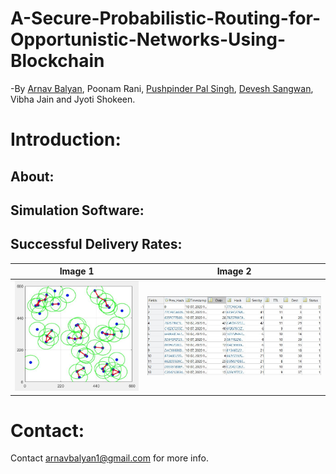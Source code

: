 # A-Secure-Probabilistic-Routing-for-Opportunistic-Networks-Using-Blockchain
-By [Arnav Balyan](https://github.com/ArnavBalyan), Poonam Rani, [Pushpinder Pal Singh](https://github.com/pushpinderpalsingh), [Devesh Sangwan](https://github.com/deveshsangwan), Vibha Jain and Jyoti Shokeen.
# Introduction:
## About:
## Simulation Software:
## Successful Delivery Rates:
Image 1             |  Image 2
:-------------------------:|:-------------------------:
![alt text](https://github.com/ArnavBalyan/A-Secure-Probabilistic-Routing-for-Opportunistic-Networks-Using-Blockchain/blob/master/results/Capture11.JPG)  |  ![alt text](https://github.com/ArnavBalyan/A-Secure-Probabilistic-Routing-for-Opportunistic-Networks-Using-Blockchain/blob/master/results/Capture12.JPG)
# Contact:
Contact [arnavbalyan1@gmail.com](mailto:arnavbalyan1@gmail.com) for more info.
